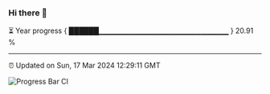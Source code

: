 ### Hi there 👋

⏳ Year progress { ██████▁▁▁▁▁▁▁▁▁▁▁▁▁▁▁▁▁▁▁▁▁▁▁▁ } 20.91 %

---

⏰ Updated on Sun, 17 Mar 2024 12:29:11 GMT

![Progress Bar CI](https://github.com/ZhaoGui/ZhaoGui/workflows/Progress%20Bar%20CI/badge.svg)
